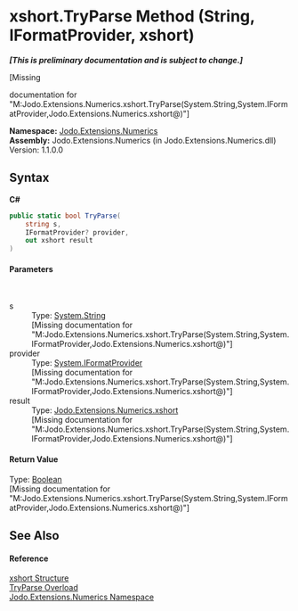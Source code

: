 # xshort.TryParse Method (String, IFormatProvider, xshort)
 _**\[This is preliminary documentation and is subject to change.\]**_

\[Missing <summary> documentation for "M:Jodo.Extensions.Numerics.xshort.TryParse(System.String,System.IFormatProvider,Jodo.Extensions.Numerics.xshort@)"\]

**Namespace:**&nbsp;<a href="N_Jodo_Extensions_Numerics">Jodo.Extensions.Numerics</a><br />**Assembly:**&nbsp;Jodo.Extensions.Numerics (in Jodo.Extensions.Numerics.dll) Version: 1.1.0.0

## Syntax

**C#**<br />
``` C#
public static bool TryParse(
	string s,
	IFormatProvider? provider,
	out xshort result
)
```


#### Parameters
&nbsp;<dl><dt>s</dt><dd>Type: <a href="https://docs.microsoft.com/dotnet/api/system.string" target="_blank" rel="noopener noreferrer">System.String</a><br />\[Missing <param name="s"/> documentation for "M:Jodo.Extensions.Numerics.xshort.TryParse(System.String,System.IFormatProvider,Jodo.Extensions.Numerics.xshort@)"\]</dd><dt>provider</dt><dd>Type: <a href="https://docs.microsoft.com/dotnet/api/system.iformatprovider" target="_blank" rel="noopener noreferrer">System.IFormatProvider</a><br />\[Missing <param name="provider"/> documentation for "M:Jodo.Extensions.Numerics.xshort.TryParse(System.String,System.IFormatProvider,Jodo.Extensions.Numerics.xshort@)"\]</dd><dt>result</dt><dd>Type: <a href="T_Jodo_Extensions_Numerics_xshort">Jodo.Extensions.Numerics.xshort</a><br />\[Missing <param name="result"/> documentation for "M:Jodo.Extensions.Numerics.xshort.TryParse(System.String,System.IFormatProvider,Jodo.Extensions.Numerics.xshort@)"\]</dd></dl>

#### Return Value
Type: <a href="https://docs.microsoft.com/dotnet/api/system.boolean" target="_blank" rel="noopener noreferrer">Boolean</a><br />\[Missing <returns> documentation for "M:Jodo.Extensions.Numerics.xshort.TryParse(System.String,System.IFormatProvider,Jodo.Extensions.Numerics.xshort@)"\]

## See Also


#### Reference
<a href="T_Jodo_Extensions_Numerics_xshort">xshort Structure</a><br /><a href="Overload_Jodo_Extensions_Numerics_xshort_TryParse">TryParse Overload</a><br /><a href="N_Jodo_Extensions_Numerics">Jodo.Extensions.Numerics Namespace</a><br />